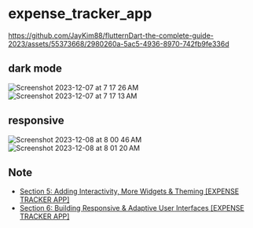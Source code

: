 # expense_tracker_app

https://github.com/JayKim88/flutternDart-the-complete-guide-2023/assets/55373668/2980260a-5ac5-4936-8970-742fb9fe336d

## dark mode

![Screenshot 2023-12-07 at 7 17 26 AM](https://github.com/JayKim88/flutternDart-the-complete-guide-2023/assets/55373668/12c00ecf-13f4-43f7-af2f-f0a76b34fa3a)
![Screenshot 2023-12-07 at 7 17 13 AM](https://github.com/JayKim88/flutternDart-the-complete-guide-2023/assets/55373668/3710c737-1b2d-462b-8b06-4f3c6090ff8d)

## responsive

![Screenshot 2023-12-08 at 8 00 46 AM](https://github.com/JayKim88/flutternDart-the-complete-guide-2023/assets/55373668/b2c2cd44-31fb-4bef-b185-08a930b8d5b3)
![Screenshot 2023-12-08 at 8 01 20 AM](https://github.com/JayKim88/flutternDart-the-complete-guide-2023/assets/55373668/230f8364-deca-4b83-944b-fb3de9eb6e4c)

## Note

- [Section 5: Adding Interactivity, More Widgets & Theming [EXPENSE TRACKER APP]](https://www.notion.so/jay-global/Section-5-Adding-Interactivity-More-Widgets-Theming-EXPENSE-TRACKER-APP-c628837679c345b6b855dc073b63605f?pvs=4)
- [Section 6: Building Responsive & Adaptive User Interfaces [EXPENSE TRACKER APP]](https://www.notion.so/jay-global/Section-6-Building-Responsive-Adaptive-User-Interfaces-EXPENSE-TRACKER-APP-0349bbe6e6574d2b94a0e3bc227717b5?pvs=4)
